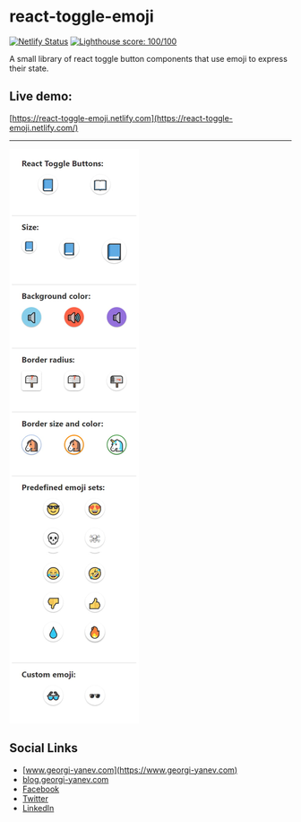 # react-toggle-emoji

[![Netlify Status](https://api.netlify.com/api/v1/badges/e828bbc2-a53a-4e1c-9529-03b5824a2751/deploy-status)](https://app.netlify.com/sites/react-toggle-emoji/deploys)
[![Lighthouse score: 100/100](https://lighthouse-badge.appspot.com/?score=100)](https://github.com/ebidel/lighthouse-badge)

A small library of react toggle button components that use emoji to express their state.

## Live demo:

[https://react-toggle-emoji.netlify.com](https://react-toggle-emoji.netlify.com/)

---

<img src="./react-toggle-emoji-preview.jpg" alt="preview of react-toggle-emoji components configured in different ways using props" />

## Social Links

- [www.georgi-yanev.com](https://www.georgi-yanev.com)
- [blog.georgi-yanev.com](https://blog.georgi-yanev.com)
- [Facebook](https://www.facebook.com/jumpalottahigh/)
- [Twitter](https://www.twitter.com/jumpalottahigh/)
- [LinkedIn](https://www.linkedin.com/in/yanevgeorgi/)
